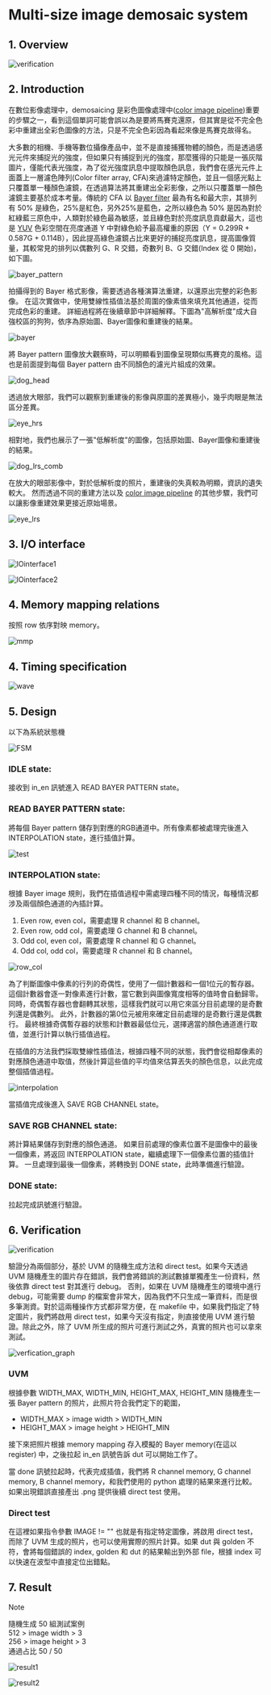 # Multi-size image demosaic system
## **1. Overview**

![verification](https://github.com/Rex1110/UVM/assets/123956376/24c320a6-d96b-4890-9854-fb551f3eddb3)


## **2. Introduction**
在數位影像處理中，demosaicing 是彩色圖像處理中([color image pipeline](<https://en.wikipedia.org/wiki/Color_image_pipeline>))重要的步驟之一，看到這個單詞可能會誤以為是要將馬賽克還原，但其實是從不完全色彩中重建出全彩色圖像的方法，只是不完全色彩因為看起來像是馬賽克故得名。


大多數的相機、手機等數位攝像產品中，並不是直接捕獲物體的顏色，而是透過感光元件來捕捉光的強度，但如果只有捕捉到光的強度，那麼獲得的只能是一張灰階圖片，僅能代表光強度，為了從光強度訊息中提取顏色訊息，我們會在感光元件上面蓋上一層濾色陣列(Color filter array, CFA)來過濾特定顏色，並且一個感光點上只覆蓋單一種顏色濾鏡，在透過算法將其重建出全彩影像，之所以只覆蓋單一顏色濾鏡主要基於成本考量。傳統的 CFA 以 [Bayer filter](<https://en.wikipedia.org/wiki/Bayer_filter>) 最為有名和最大宗，其排列有 50% 是綠色，25%是紅色，另外25%是藍色，之所以綠色為 50% 是因為對於紅綠藍三原色中，人類對於綠色最為敏感，並且綠色對於亮度訊息貢獻最大，這也是 [YUV](<https://zh.wikipedia.org/zh-tw/YUV>) 色彩空間在亮度通道 Y 中對綠色給予最高權重的原因（Y = 0.299R + 0.587G + 0.114B），因此提高綠色濾鏡占比來更好的捕捉亮度訊息，提高圖像質量，其較常見的排列以偶數列 G、R 交錯，奇數列 B、G 交錯(Index 從 0 開始)，如下圖。

![bayer_pattern](https://github.com/Rex1110/UVM/assets/123956376/f1e61ba4-d220-4e92-86f8-0ec4c7955c62)


拍攝得到的 Bayer 格式影像，需要透過各種演算法重建，以還原出完整的彩色影像。 在這次實做中，使用雙線性插值法基於周圍的像素值來填充其他通道，從而完成色彩的重建。 詳細過程將在後續章節中詳細解釋。下圖為"高解析度"成大自強校區的狗狗，依序為原始圖、Bayer圖像和重建後的結果。

![bayer](https://github.com/Rex1110/UVM/assets/123956376/ab282028-69a5-4793-9b90-2da7d724cdc6)


將 Bayer pattern 圖像放大觀察時，可以明顯看到圖像呈現類似馬賽克的風格。這也是前面提到每個 Bayer pattern 由不同顏色的濾光片組成的效果。

![dog_head](https://github.com/Rex1110/UVM/assets/123956376/a857affe-046c-44c7-b53e-7b9d8307a281)


透過放大眼部，我們可以觀察到重建後的影像與原圖的差異極小，幾乎肉眼是無法區分差異。

![eye_hrs](https://github.com/Rex1110/UVM/assets/123956376/da6d92a0-fc04-448f-a656-a67249cc1494)



相對地，我們也展示了一張"低解析度"的圖像，包括原始圖、Bayer圖像和重建後的結果。

![dog_lrs_comb](https://github.com/Rex1110/UVM/assets/123956376/4ffe4089-a569-4925-98aa-5d8eebf6d1da)


在放大的眼部影像中，對於低解析度的照片，重建後的失真較為明顯，資訊的遺失較大。 然而透過不同的重建方法以及 [color image pipeline](<https://en.wikipedia.org/wiki/Color_image_pipeline>) 的其他步驟，我們可以讓影像重建效果更接近原始場景。

![eye_lrs](https://github.com/Rex1110/UVM/assets/123956376/54a35966-f1f3-4592-8d07-ae4781fc3bfd)

## **3. I/O interface**


![IOinterface1](https://github.com/Rex1110/UVM/assets/123956376/f0f258b8-9d48-4869-aab2-ebc85918eeec)

![IOinterface2](https://github.com/Rex1110/UVM/assets/123956376/2d85ca5e-aa98-40e3-9e24-736d5651e637)


## **4. Memory mapping relations**

按照 row 依序對映 memory。

![mmp](https://github.com/Rex1110/UVM/assets/123956376/e8250c14-a90a-414a-9cb4-07633aea9e4f)

## **4. Timing specification**


![wave](https://github.com/Rex1110/UVM/assets/123956376/49d57fc3-97c9-42e2-a6f5-968ae7d72577)


## **5. Design**

以下為系統狀態機

![FSM](https://github.com/Rex1110/UVM/assets/123956376/8d171626-ec78-4f64-8821-e199d99507d0)


### **IDLE state:**
接收到 in_en 訊號進入 READ BAYER PATTERN state。

### **READ BAYER PATTERN state:**
將每個 Bayer pattern 儲存到對應的RGB通道中。所有像素都被處理完後進入 INTERPOLATION state，進行插值計算。

![test](https://github.com/Rex1110/UVM/assets/123956376/3a544589-577f-4066-aa4d-e320868c7e33)

### **INTERPOLATION state:**

根據 Bayer image 規則，我們在插值過程中需處理四種不同的情況，每種情況都涉及兩個顏色通道的內插計算。

1. Even row, even col，需要處理 R channel 和 B channel。
2. Even row, odd col，需要處理 G channel 和 B channel。
3. Odd col, even col，需要處理 R channel 和 G channel。
4. Odd col, odd col，需要處理 R channel 和 B channel。

![row_col](https://github.com/Rex1110/UVM/assets/123956376/9dc6ba10-94e0-47b0-89dd-b806dc6b81a2)

為了判斷圖像中像素的行列的奇偶性，使用了一個計數器和一個1位元的暫存器。這個計數器會逐一對像素進行計數，當它數到與圖像寬度相等的值時會自動歸零。 同時，奇偶暫存器也會翻轉其狀態，這樣我們就可以用它來區分目前處理的是奇數列還是偶數列。 此外，計數器的第0位元被用來確定目前處理的是奇數行還是偶數行。 最終根據奇偶暫存器的狀態和計數器最低位元，選擇適當的顏色通道進行取值，並進行計算以執行插值過程。

在插值的方法我們採取雙線性插值法，根據四種不同的狀態，我們會從相鄰像素的對應顏色通道中取值，然後計算這些值的平均值來估算丟失的顏色信息，以此完成整個插值過程。

![interpolation](https://github.com/Rex1110/UVM/assets/123956376/c9ce401f-3b6d-4481-a3a1-08fe7b27b8ea)


當插值完成後進入 SAVE RGB CHANNEL state。

### **SAVE RGB CHANNEL state:**

將計算結果儲存到對應的顏色通道。 如果目前處理的像素位置不是圖像中的最後一個像素，將返回 INTERPOLATION state，繼續處理下一個像素位置的插值計算。 一旦處理到最後一個像素，將轉換到 DONE state，此時準備進行驗證。

### **DONE state:**


拉起完成訊號進行驗證。


## **6. Verification**


![verification](https://github.com/Rex1110/UVM/assets/123956376/755c3509-eec5-44fc-abe7-ec0e7825fb58)

驗證分為兩個部分，基於 UVM 的隨機生成方法和 direct test。如果今天透過 UVM 隨機產生的圖片存在錯誤，我們會將錯誤的測試數據單獨產生一份資料，然後依靠 direct test 對其進行 debug。 否則，如果在 UVM 隨機產生的環境中進行 debug，可能需要 dump 的檔案會非常大，因為我們不只生成一筆資料，而是很多筆測資。對於這兩種操作方式都非常方便，在 makefile 中，如果我們指定了特定圖片，我們將啟用 direct test，如果今天沒有指定，則直接使用 UVM 進行驗證。除此之外，除了 UVM 所生成的照片可進行測試之外，真實的照片也可以拿來測試。

![verfication_graph](https://github.com/Rex1110/UVM/assets/123956376/8461354b-b844-498b-a9a9-a93cd5c67bff)


### UVM

根據參數 WIDTH_MAX, WIDTH_MIN, HEIGHT_MAX, HEIGHT_MIN 隨機產生一張 Bayer pattern 的照片，此照片符合我們定下的範圍，

- WIDTH_MAX \> image width \> WIDTH_MIN 
- HEIGHT_MAX \> image height \> HEIGHT_MIN

接下來把照片根據 memory mapping 存入模擬的 Bayer memory(在這以 register) 中，之後拉起 in_en 訊號告訴 dut 可以開始工作了。

當 done 訊號拉起時，代表完成插值，我們將 R channel memory, G channel memory, B channel memory，和我們使用的 python 處理的結果來進行比較。
如果出現錯誤直接產出 .png 提供後續 direct test 使用。

### Direct test

在這裡如果指令參數 IMAGE != "" 也就是有指定特定圖像，將啟用 direct test，而除了 UVM 生成的照片，也可以使用實際的照片計算。如果 dut 與 golden 不符，會將每個錯誤的 index, golden 和 dut 的結果輸出到外部 file，根據 index 可以快速在波型中直接定位出錯點。


## **7. Result**

> [!NOTE]
隨機生成 50 組測試案例 \
512 \> image width \> 3 \
256 \> image height \> 3 \
通過占比 50 / 50
>

![result1](https://github.com/Rex1110/UVM/assets/123956376/9865057d-9094-4157-861b-a35db5625005)


![result2](https://github.com/Rex1110/UVM/assets/123956376/ecdeb774-8d9b-4a79-ac39-95eff06d01f3)



